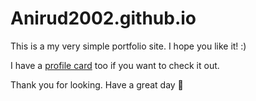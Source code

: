 # Anirud2002.github.io

This is a my very simple portfolio site. I hope you like it! :)

I have a [profile card](https://aniruds.netflify.app) too if you want to check it out.

Thank you for looking. Have a great day 🎉

